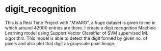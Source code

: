 # digit_recognition
This is a Real Time Project with "MVARO", a huge dataset is given to me in which around 42000 entries are there. I create a digit recognition Machine Learning model using Support Vector Classifier of SVM supervised ML algorithm. This model is able to detect the digit formed by given no. of pixels and also plot that digit as grayscale pixel Image.
